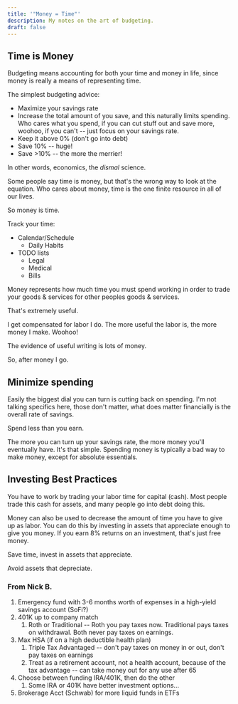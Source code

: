 ```yaml
---
title: '"Money = Time"'
description: My notes on the art of budgeting.
draft: false
---
```

## Time is Money
Budgeting means accounting for both your time and money in life, since money is really a means of representing time.


The simplest budgeting advice:
- Maximize your savings rate
- Increase the total amount of you save, and this naturally limits spending. Who cares what you spend, if you can cut stuff out and save more, woohoo, if you can't -- just focus on your savings rate.
- Keep it above 0% (don't go into debt)
- Save 10% -- huge!
- Save >10% -- the more the merrier!

In other words, economics, the *dismal* science.

Some people say time is money, but that's the wrong way to look at the equation. Who cares about money, time is the one finite resource in all of our lives.

So money is time.

Track your time:
- Calendar/Schedule
	- Daily Habits
- TODO lists
	- Legal
	- Medical
	- Bills

Money represents how much time you must spend working in order to trade your goods & services for other peoples goods & services.


That's extremely useful.

I get compensated for labor I do. The more useful the labor is, the more money I make. Woohoo!

The evidence of useful writing is lots of money.

So, after money I go.

## Minimize spending
Easily the biggest dial you can turn is cutting back on spending. I'm not talking specifics here, those don't matter, what does matter financially is the overall rate of savings. 

Spend less than you earn.

The more you can turn up your savings rate, the more money you'll eventually have. It's that simple. Spending money is typically a bad way to make money, except for absolute essentials.

## Investing Best Practices
You have to work by trading your labor time for capital (cash). Most people trade this cash for assets, and many people go into debt doing this.

Money can also be used to decrease the amount of time you have to give up as labor. You can do this by investing in assets that appreciate enough to give you money. If you earn 8% returns on an investment, that's just free money.

Save time, invest in assets that appreciate.

Avoid assets that depreciate.

### From Nick B.
1. Emergency fund with 3-6 months worth of expenses in a high-yield savings account (SoFi?)
2. 401K up to company match
	1. Roth or Traditional -- Roth you pay taxes now. Traditional pays taxes on withdrawal. Both never pay taxes on earnings.
3. Max HSA (if on a high deductible health plan)
	1. Triple Tax Advantaged -- don't pay taxes on money in or out, don't pay taxes on earnings
	2. Treat as a retirement account, not a health account, because of the tax advantage -- can take money out for any use after 65
4. Choose between funding IRA/401K, then do the other
	1. Some IRA or 401K have better investment options...
5. Brokerage Acct (Schwab) for more liquid funds in ETFs

